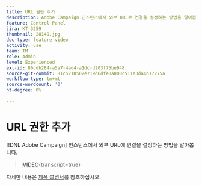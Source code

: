 ```yaml
---
title: URL 권한 추가
description: Adobe Campaign 인스턴스에서 외부 URL로 연결을 설정하는 방법을 알아봅니다.
feature: Control Panel
jira: KT-3259
thumbnail: 28149.jpg
doc-type: feature video
activity: use
team: TM
role: Admin
level: Experienced
exl-id: 86cdb284-a5a7-4ad4-a1dc-d203f75be948
source-git-commit: 81c5210502e719d6dfe0a000c511e3da4b17275a
workflow-type: tm+mt
source-wordcount: '0'
ht-degree: 0%

---
```


# URL 권한 추가

[!DNL Adobe Campaign] 인스턴스에서 외부 URL에 연결을 설정하는 방법을 알아봅니다.

>[!VIDEO](https://video.tv.adobe.com/v/28149?learn=on){transcript=true}

자세한 내용은 [제품 설명서](https://experienceleague.adobe.com/docs/control-panel/using/performance-monitoring/url-permissions.html?lang=ko)를 참조하십시오.
